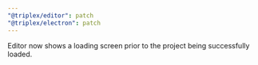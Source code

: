 ```yaml
---
"@triplex/editor": patch
"@triplex/electron": patch
---
```


Editor now shows a loading screen prior to the project being successfully
loaded.
